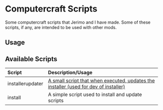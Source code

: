 Computercraft Scripts
=====================

Some computercraft scripts that Jerimo and I have made. Some of these scripts, if any, are intended to be used with other mods.

Usage
-----

Available Scripts
-----------------

| Script          | Description/Usage                                                                                                    |
|:----------------|:---------------------------------------------------------------------------------------------------------------------|
| installerupdater| [A small script that when executed, updates the installer (used for dev of installer)](http://pastebin.com/u0nsxJqA) |
| install         | A simple script used to install and update scripts                                                                   |